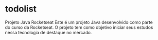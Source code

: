 # todolist

Projeto Java Rocketseat
Este é um projeto Java desenvolvido como parte do curso da Rocketseat. O projeto tem como objetivo iniciar seus estudos nessa tecnologia de destaque no mercado.
